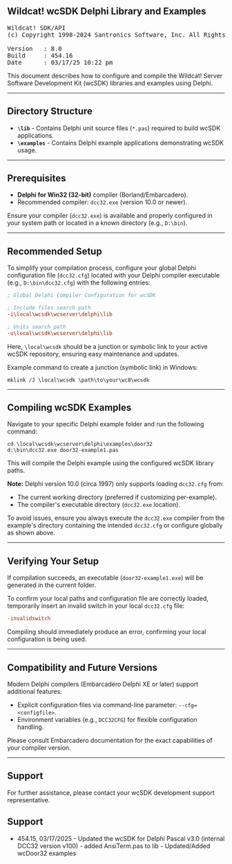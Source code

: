 ## Wildcat! wcSDK Delphi Library and Examples
<pre>
Wildcat! SDK/API
(c) Copyright 1998-2024 Santronics Software, Inc. All Rights Reserved.

Version   : 8.0
Build     : 454.16
Date      : 03/17/25 10:22 pm
</pre>

This document describes how to configure and compile the Wildcat! Server Software Development Kit (wcSDK) libraries and examples using Delphi.

---

## Directory Structure

- **`\lib`** - Contains Delphi unit source files (`*.pas`) required to build wcSDK applications.
- **`\examples`** - Contains Delphi example applications demonstrating wcSDK usage.

---

## Prerequisites

- **Delphi for Win32 (32-bit)** compiler (Borland/Embarcadero).
- Recommended compiler: `dcc32.exe` (version 10.0 or newer).

Ensure your compiler (`dcc32.exe`) is available and properly configured in your system path or located in a known directory (e.g., `D:\bin`).

---

## Recommended Setup

To simplify your compilation process, configure your global Delphi configuration file (`dcc32.cfg`) located with your Delphi compiler executable (e.g., `D:\bin\dcc32.cfg`) with the following entries:

```ini
; Global Delphi Compiler Configuration for wcSDK

; Include files search path
-i\local\wcsdk\wcserver\delphi\lib

; Units search path
-u\local\wcsdk\wcserver\delphi\lib
```

Here, `\local\wcsdk` should be a junction or symbolic link to your active wcSDK repository, ensuring easy maintenance and updates.

Example command to create a junction (symbolic link) in Windows:
```batch
mklink /J \local\wcsdk \path\to\your\wc8\wcsdk
```

---

## Compiling wcSDK Examples

Navigate to your specific Delphi example folder and run the following command:

```batch
cd \local\wcsdk\wcserver\delphi\examples\door32
d:\bin\dcc32.exe door32-example1.pas
```

This will compile the Delphi example using the configured wcSDK library paths.

**Note:** Delphi version 10.0 (circa 1997) only supports loading `dcc32.cfg` from:
- The current working directory (preferred if customizing per-example).
- The compiler's executable directory (`dcc32.exe` location).

To avoid issues, ensure you always execute the `dcc32.exe` compiler from the example's directory containing the intended `dcc32.cfg` or configure globally as shown above.

---

## Verifying Your Setup

If compilation succeeds, an executable (`door32-example1.exe`) will be generated in the current folder.

To confirm your local paths and configuration file are correctly loaded, temporarily insert an invalid switch in your local `dcc32.cfg` file:

```ini
-invalidswitch
```

Compiling should immediately produce an error, confirming your local configuration is being used.

---

## Compatibility and Future Versions

Modern Delphi compilers (Embarcadero Delphi XE or later) support additional features:

- Explicit configuration files via command-line parameter: `--cfg=<configfile>`.
- Environment variables (e.g., `DCC32CFG`) for flexible configuration handling.

Please consult Embarcadero documentation for the exact capabilities of your compiler version.

---

## Support

For further assistance, please contact your wcSDK development support representative.

## Support

- 454.15, 03/17/2025 - Updated the wcSDK for Delphi Pascal v3.0 (internal DCC32 version v100)
                     - added AnsiTerm.pas to lib
                     - Updated/Added wcDoor32 examples


